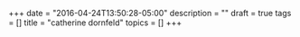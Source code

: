 +++
date = "2016-04-24T13:50:28-05:00"
description = ""
draft = true
tags = []
title = "catherine dornfeld"
topics = []
+++
